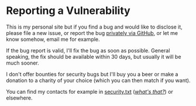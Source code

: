 # Reporting a Vulnerability

This is my personal site but if you find a bug and would like to disclose it, please file a new issue,
or report the bug [privately via GitHub](https://docs.github.com/en/code-security/security-advisories/guidance-on-reporting-and-writing/privately-reporting-a-security-vulnerability), or let me know somehow, email me for example.

If the bug report is valid, I'll fix the bug as soon as possible. General speaking, the fix should be available within 30 days, but usually it will be much sooner.

I don't offer bounties for security bugs but I'll buy you a beer or make a donation to a charity of your choice (which you can then match if you want).

You can find my contacts for example in [security.txt](https://www.michalspacek.cz/.well-known/security.txt) ([*what's that?*](https://www.michalspacek.com/what-is-security.txt-and-why-you-should-have-one)) or elsewhere.
